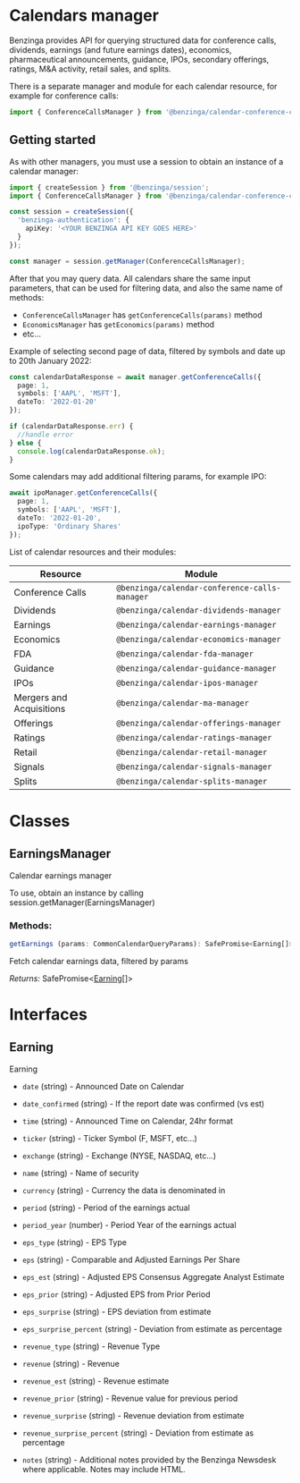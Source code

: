 # Calendars manager

Benzinga provides API for querying structured data for conference calls, dividends, earnings (and future earnings dates), economics, pharmaceutical announcements, guidance, IPOs, secondary offerings, ratings, M&A activity, retail sales, and splits.

There is a separate manager and module for each calendar resource, for example for conference calls:

```ts
import { ConferenceCallsManager } from '@benzinga/calendar-conference-calls-manager'
```

## Getting started

As with other managers, you must use a session to obtain an instance of a calendar manager:

```ts
import { createSession } from '@benzinga/session';
import { ConferenceCallsManager } from '@benzinga/calendar-conference-calls-manager';

const session = createSession({
  'benzinga-authentication': {
    apiKey: '<YOUR BENZINGA API KEY GOES HERE>'
  }
});

const manager = session.getManager(ConferenceCallsManager);
```

After that you may query data. All calendars share the same input parameters, that can be used for filtering data, and also the same name of methods:

* `ConferenceCallsManager` has `getConferenceCalls(params)` method
* `EconomicsManager` has `getEconomics(params)` method
* etc...

Example of selecting second page of data, filtered by symbols and date up to 20th January 2022:

```ts
const calendarDataResponse = await manager.getConferenceCalls({
  page: 1,
  symbols: ['AAPL', 'MSFT'],
  dateTo: '2022-01-20'
});

if (calendarDataResponse.err) {
  //handle error
} else {
  console.log(calendarDataResponse.ok);
}
```

Some calendars may add additional filtering params, for example IPO:

```ts
await ipoManager.getConferenceCalls({
  page: 1,
  symbols: ['AAPL', 'MSFT'],
  dateTo: '2022-01-20',
  ipoType: 'Ordinary Shares'
});
```

List of calendar resources and their modules:

| Resource      | Module |
| ----------- | ----------- |
| Conference Calls | `@benzinga/calendar-conference-calls-manager` |
| Dividends | `@benzinga/calendar-dividends-manager` |
| Earnings | `@benzinga/calendar-earnings-manager` |
| Economics | `@benzinga/calendar-economics-manager` |
| FDA | `@benzinga/calendar-fda-manager` |
| Guidance | `@benzinga/calendar-guidance-manager` |
| IPOs | `@benzinga/calendar-ipos-manager` |
| Mergers and Acquisitions | `@benzinga/calendar-ma-manager` |
| Offerings | `@benzinga/calendar-offerings-manager` |
| Ratings | `@benzinga/calendar-ratings-manager` |
| Retail | `@benzinga/calendar-retail-manager` |
| Signals | `@benzinga/calendar-signals-manager` |
| Splits | `@benzinga/calendar-splits-manager` |


# Classes
## EarningsManager
Calendar earnings manager

To use, obtain an instance by calling session.getManager(EarningsManager)

### Methods: 
```ts
getEarnings (params: CommonCalendarQueryParams): SafePromise<Earning[]>
```
Fetch calendar earnings data, filtered by params

*Returns:* SafePromise<[Earning](#earning)[]>




# Interfaces
## Earning
Earning

* `date` (string) - Announced Date on Calendar

* `date_confirmed` (string) - If the report date was confirmed (vs est)

* `time` (string) - Announced Time on Calendar, 24hr format

* `ticker` (string) - Ticker Symbol (F, MSFT, etc...)

* `exchange` (string) - Exchange (NYSE, NASDAQ, etc...)

* `name` (string) - Name of security

* `currency` (string) - Currency the data is denominated in

* `period` (string) - Period of the earnings actual

* `period_year` (number) - Period Year of the earnings actual

* `eps_type` (string) - EPS Type

* `eps` (string) - Comparable and Adjusted Earnings Per Share

* `eps_est` (string) - Adjusted EPS Consensus Aggregate Analyst Estimate

* `eps_prior` (string) - Adjusted EPS from Prior Period

* `eps_surprise` (string) - EPS deviation from estimate

* `eps_surprise_percent` (string) - Deviation from estimate as percentage

* `revenue_type` (string) - Revenue Type

* `revenue` (string) - Revenue

* `revenue_est` (string) - Revenue estimate

* `revenue_prior` (string) - Revenue value for previous period

* `revenue_surprise` (string) - Revenue deviation from estimate

* `revenue_surprise_percent` (string) - Deviation from estimate as percentage

* `notes` (string) - Additional notes provided by the Benzinga Newsdesk where applicable.
Notes may include HTML.

